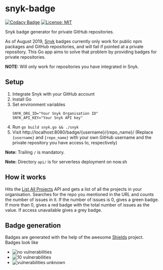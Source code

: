 # snyk-badge 
[![Codacy Badge](https://api.codacy.com/project/badge/Grade/f3f9b3d2b4364331a9afceb346a1f7bd)](https://app.codacy.com/app/samkit-jain/snyk-badge?utm_source=github.com&utm_medium=referral&utm_content=samkit-jain/snyk-badge&utm_campaign=Badge_Grade_Dashboard)
[![License: MIT](https://img.shields.io/badge/License-MIT-yellow.svg)](https://opensource.org/licenses/MIT)

Snyk badge generator for private GitHub repositories.

As of August 2019, [Snyk](https://snyk.io/) badges currently only work for public npm packages and GitHub repositories, and will fail if pointed at a private repository. This Go app aims to solve that problem by providing badges for private repositories.

**NOTE:** Will only work for repositories you have integrated in Snyk.

## Setup
1. Integrate Snyk with your GitHub account
2. Install Go
3. Set environment variables
    ```
    SNYK_ORG_ID="Your Snyk Organisation ID"
    SNYK_API_KEY="Your Snyk API key"
    ```
4. Run `go build snyk.go && ./snyk`
5. Visit http://localhost:8080/badge/{username}/{repo_name}/ (Replace `{username}` and `{repo_name}` with your own GitHub username and the private repository you have access to, respectively)

**Note:** Trailing `/` is mandatory.

**Note:** Directory `api/` is for serverless deployment on now.sh

## How it works
Hits the [List All Projects](https://snyk.docs.apiary.io/#reference/projects/all-projects/list-all-projects) API and gets a list of all the projects in your organisation. Searches for the repo you mentioned in the URL and counts the number of issues in it. If the number of issues is 0, gives a green badge. If more than 0, gives a red badge with the total number of issues as the value. If access unavailable gives a grey badge.

## Badge generation
Badges are generated with the help of the awesome [Shields](https://github.com/badges/shields) project. Badges look like
* <img src="https://img.shields.io/badge/vulnerabilities-0-brightgreen" alt="no vulnerabilities"/>
* <img src="https://img.shields.io/badge/vulnerabilities-10-red" alt="10 vulnerabilities"/>
* <img src="https://img.shields.io/badge/vulnerabilities-unknown-inactive" alt="vulnerabilities unknown"/>
